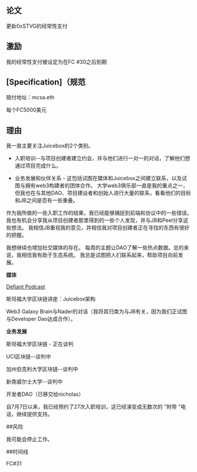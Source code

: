 ## 论文

更新0xSTVG的经常性支付

## 激励

我的经常性支付被设定为在FC #30之后到期

## [Specification]（规范

赔付地址：mcsa.eth

每个FC5000美元

## 理由

我一直主要关注Juicebox的2个类别。

- 入职培训--与项目创建者建立约会，并与他们进行一对一的对话，了解他们想通过项目完成什么。  

- 业务发展和伙伴关系 - 这包括试图在媒体和Juicebox之间建立联系，以及试图与拥有web3构建者的团体合作。  大学web3俱乐部一直是我的重点之一，但我也在与其他DAO、项目建设者和创始人进行大量的联系，看看他们的目标和JB之间是否有一些重叠。  

作为我所做的一些入职工作的结果，我已经能够捕捉到前端和协议中的一些错误。  我也有机会分享我从项目创建者那里得到的一些个人发现，并与JB和Peel分享这些想法。  我相信JB重视我的意见，并相信我对项目创建者正在寻找的东西有很好的把握。  

我想继续也增加社交媒体的存在。  每周的主题让DAO了解一些热点数据。总的来说，我相信我有助于生态系统。  我总是试图把人们联系起来，帮助项目向前发展。  

**媒体**

[Defiant Podcast](https://www.youtube.com/watch?v=ObYlVZfO3sY)

斯坦福大学区块链讲座：Juicebox架构

Web3 Galaxy Brain与Nader的对话（我将其归类为与JB有关，因为我们正试图与Developer Dao达成合作）。

**业务发展**

斯坦福大学区块链 - 正在谈判

UCI区块链--谈判中

加州伯克利大学区块链--谈判中

新南威尔士大学--谈判中

开发者DAO（已移交给nicholas）

自7月7日以来，我已经预约了27次入职培训，这已经演变成无数次的 "附带 "电话，继续提供支持。

##风险

我可能会停止工作。  

##时间线

FC#31
